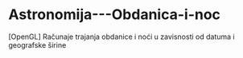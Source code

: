 # Astronomija---Obdanica-i-noc
[OpenGL] Računaje trajanja obdanice i noći u zavisnosti od datuma i geografske širine 
